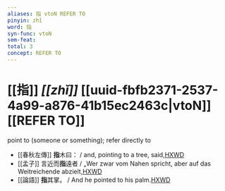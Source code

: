 ```yaml
---
aliases: 指 vtoN REFER TO
pinyin: zhǐ
word: 指
syn-func: vtoN
sem-feat: 
total: 3
concept: REFER TO 
---
```

# [[指]] *[[zhǐ]]*  [[uuid-fbfb2371-2537-4a99-a876-41b15ec2463c|vtoN]] [[REFER TO]]
point to (someone or something); refer directly to
 - [[春秋左傳]] **指**木曰： / and, pointing to a tree, said,[HXWD](https://hxwd.org/textview.html?location=KR1e0001_tls_007-242a.13)
 - [[孟子]] 言近而**指**遠者 / „Wer zwar vom Nahen spricht, aber auf das Weitreichende abzielt,[HXWD](https://hxwd.org/textview.html?location=KR1h0001_tls_014-46a.3)
 - [[論語]] **指**其掌。 / And he pointed to his palm.[HXWD](https://hxwd.org/textview.html?location=KR1h0004_tls_003-12a.7)